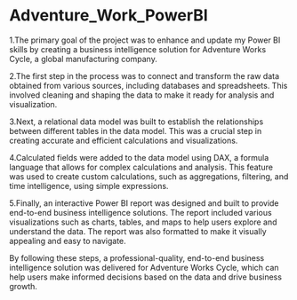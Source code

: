 # Adventure_Work_PowerBI


1.The primary goal of the project was to enhance and update my Power BI skills by creating a business intelligence solution for Adventure Works Cycle, a global manufacturing company.

2.The first step in the process was to connect and transform the raw data obtained from various sources, including databases and spreadsheets. This involved cleaning and shaping the data to make it ready for analysis and visualization.

3.Next, a relational data model was built to establish the relationships between different tables in the data model. This was a crucial step in creating accurate and efficient calculations and visualizations.

4.Calculated fields were added to the data model using DAX, a formula language that allows for complex calculations and analysis. This feature was used to create custom calculations, such as aggregations, filtering, and time intelligence, using simple expressions.

5.Finally, an interactive Power BI report was designed and built to provide end-to-end business intelligence solutions. The report included various visualizations such as charts, tables, and maps to help users explore and understand the data. The report was also formatted to make it visually appealing and easy to navigate.

By following these steps, a professional-quality, end-to-end business intelligence solution was delivered for Adventure Works Cycle, which can help users make informed decisions based on the data and drive business growth.
